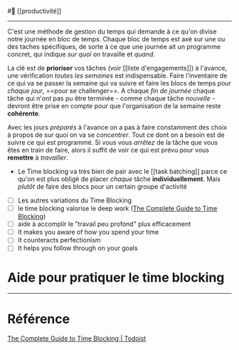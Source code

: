 #📝 [[productivité]]

---
C'est une méthode de gestion du temps qui demande à ce qu'on divise notre journée en bloc de temps. Chaque bloc de temps est axé sur une ou des taches spécifiques, de sorte à ce que une journée ait un programme concret, qui indique *sur quoi* on travaille et *quand*.

La clé est de **prioriser** vos tâches (voir [[liste d'engagements]]) à l'avance, une vérification *toutes les semaines* est indispensable. Faire l'inventaire de ce qui va se passer la semaine qui va suivre et faire les blocs de temps pour *chaque jour*, ==pour se challenger==.
A chaque *fin de journée* chaque tâche qui n'ont pas pu être terminée - comme chaque tâche *nouvelle* - devront être prise en compte pour que l'organisation de la semaine reste **cohérente**.

Avec les jours *préparés* à l'avance on a pas à faire constamment des choix à propos de sur quoi on va se *concentrer*. Tout ce dont on a besoin est de suivre ce qui est programmé. Si vous vous *arrêtez* de la tâche que vous êtes en train de faire, alors il suffit de voir ce qui est prévu pour vous **remettre** à *travailler*.

- Le Time blocking va très bien de pair avec le [[task batching]] parce ce qu'on est plus obligé de placer *chaque* tâche **individuellement**. Mais *plutôt* de faire des blocs pour un certain groupe d'activité
 
- [ ] Les autres variations du Time Blocking
- [ ] le time blocking valorise le deep work ([The Complete Guide to Time Blocking](https://todoist.com/productivity-methods/time-blocking#what-is-time-blocking))
- [ ] aide à accomplir le "travail peu profond" plus efficacement
- [ ] It makes you aware of how you spend your time
- [ ] It counteracts perfectionism
- [ ] It helps you follow through on your goals

# Aide pour pratiquer le time blocking


---
# Référence
[The Complete Guide to Time Blocking | Todoist](https://todoist.com/productivity-methods/time-blocking#what-is-time-blocking)